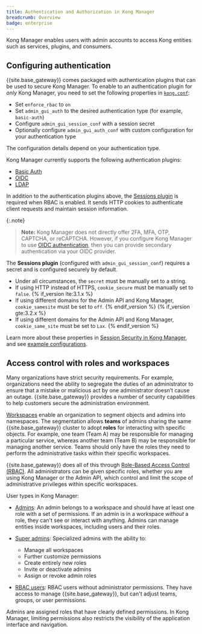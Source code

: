 ```yaml
---
title: Authentication and Authorization in Kong Manager
breadcrumb: Overview
badge: enterprise
---
```


Kong Manager enables users with admin accounts to access Kong entities such
as services, plugins, and consumers.


## Configuring authentication

{{site.base_gateway}} comes packaged with authentication plugins that can be used
to secure Kong Manager.
To enable to an authentication plugin for *only* Kong Manager, you need to set the following properties in [`kong.conf`](/gateway/{{page.release}}/production/kong-conf/):
* Set `enforce_rbac` to `on`
* Set `admin_gui_auth` to the desired authentication type (for example, `basic-auth`)
* Configure `admin_gui_session_conf` with a session secret
* Optionally configure `admin_gui_auth_conf` with custom configuration for your authentication type

The configuration details depend on your authentication type.

Kong Manager currently supports the following authentication plugins:

* [Basic Auth](/gateway/{{page.release}}/kong-manager/auth/basic/)
* [OIDC](/gateway/{{page.release}}/kong-manager/auth/oidc/mapping/)
* [LDAP](/gateway/{{page.release}}/kong-manager/auth/ldap/configure/)

In addition to the authentication plugins above, the
[Sessions plugin](/gateway/{{page.release}}/kong-manager/auth/sessions/)
is required when RBAC is enabled. It sends HTTP cookies to authenticate
client requests and maintain session information.

{:.note}
> **Note:** Kong Manager does not directly offer 2FA, MFA, OTP, CAPTCHA, or reCAPTCHA. 
However, if you configure Kong Manager to use [OIDC authentication](/gateway/{{page.release}}/kong-manager/auth/oidc/configure/), then you can provide secondary authentication via your OIDC provider.

The **Sessions plugin** (configured with `admin_gui_session_conf`) requires a secret and is configured securely by default.
* Under all circumstances, the `secret` must be manually set to a string.
* If using HTTP instead of HTTPS, `cookie_secure` must be manually set to `false`.
{% if_version lte:3.1.x %}
* If using different domains for the Admin API and Kong Manager, `cookie_samesite` must be set to `off`.
{% endif_version %}
{% if_version gte:3.2.x %}
* If using different domains for the Admin API and Kong Manager, `cookie_same_site` must be set to `Lax`.
{% endif_version %}

Learn more about these properties in
[Session Security in Kong Manager](/gateway/{{page.release}}/kong-manager/auth/sessions/#session-security),
and see [example configurations](/gateway/{{page.release}}/kong-manager/auth/sessions/#example-configurations).

## Access control with roles and workspaces

Many organizations have strict security requirements. For example, organizations need the ability to segregate the duties of an administrator to ensure that a mistake or malicious act by one administrator doesn’t cause an outage. {{site.base_gateway}} provides a number of security capabilities to help customers secure the administration environment.

[Workspaces](/gateway/{{page.release}}/kong-manager/workspaces/) enable an organization to segment objects and admins into namespaces. The segmentation allows **teams** of admins sharing the same {{site.base_gateway}} cluster to adopt **roles** for interacting with specific objects. For example, one team (Team A) may be responsible for managing a particular service, whereas another team (Team B) may be responsible for managing another service. Teams should only have the roles they need to perform the administrative tasks within their specific workspaces.

{{site.base_gateway}} does all of this through [Role-Based Access Control (RBAC)](/gateway/{{page.release}}/kong-manager/auth/rbac/). All administrators can be given specific roles, whether you are using Kong Manager or the Admin API, which control and limit the scope of administrative privileges within specific workspaces.

User types in Kong Manager:
* [Admins](/gateway/{{page.release}}/kong-manager/auth/rbac/add-admin/): An admin belongs to a workspace and should have at least one role with a set of permissions.
If an admin is in a workspace *without* a role, they can't see or interact with anything.
Admins can manage entities inside workspaces, including users and their roles.

* [Super admins](/gateway/{{page.release}}/kong-manager/auth/super-admin/): Specialized admins with the ability to:
  * Manage all workspaces
  * Further customize permissions
  * Create entirely new roles
  * Invite or deactivate admins
  * Assign or revoke admin roles

* [RBAC users](/gateway/{{page.release}}/kong-manager/auth/rbac/add-user/):
RBAC users without administrator permissions.
They have access to manage {{site.base_gateway}}, but can't adjust teams, groups, or
user permissions.

Admins are assigned roles that have clearly defined permissions.
In Kong Manager, limiting permissions also restricts the visibility of the
application interface and navigation.
